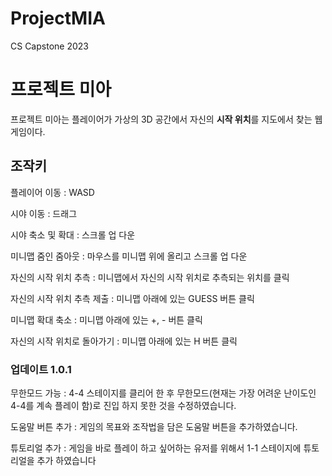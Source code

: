 # ProjectMIA
CS Capstone 2023

# 프로젝트 미아

프로젝트 미아는 플레이어가 가상의 3D 공간에서 자신의 **시작 위치**를 지도에서 찾는 웹 게임이다.

## 조작키

플레이어 이동 : WASD

시야 이동 : 드래그

시야 축소 및 확대 : 스크롤 업 다운

미니맵 줌인 줌아웃 : 마우스를 미니맵 위에 올리고 스크롤 업 다운

자신의 시작 위치 추측 : 미니맵에서 자신의 시작 위치로 추측되는 위치를 클릭

자신의 시작 위치 추측 제출 : 미니맵 아래에 있는 GUESS 버튼 클릭

미니맵 확대 축소 : 미니맵 아래에 있는 +, -  버튼 클릭

자신의 시작 위치로 돌아가기 : 미니맵 아래에 있는 H 버튼 클릭


### 업데이트 1.0.1

무한모드 가능 : 4-4 스테이지를 클리어 한 후 무한모드(현재는 가장 어려운 난이도인 4-4를 계속 플레이 함)로 진입 하지 못한 것을 수정하였습니다.

도움말 버튼 추가 : 게임의 목표와 조작법을 담은 도움말 버튼을 추가하였습니다.

튜토리얼 추가 : 게임을 바로 플레이 하고 싶어하는 유저를 위해서 1-1 스테이지에 튜토리얼을 추가 하였습니다
